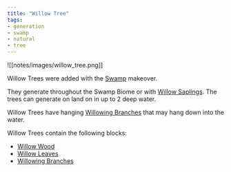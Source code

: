 ```yaml
---
title: "Willow Tree"
tags:
- generation
- swamp
- natural
- tree
---
```


![[notes/images/willow_tree.png]]

Willow Trees were added with the [Swamp](notes/makeover/swamp) makeover.

They generate throughout the Swamp Biome or with [Willow Saplings](notes/block/willow).
The trees can generate on land on in up to 2 deep water.

Willow Trees have hanging [Willowing Branches](notes/block/willowing_branches) that may hang down into the water. 

Willow Trees contain the following blocks:
- [Willow Wood](notes/block/willow)
- [Willow Leaves](notes/block/willow)
- [Willowing Branches](notes/block/willowing_branches)

